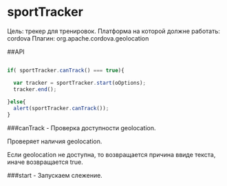# sportTracker

Цель: трекер для тренировок.
Платформа на которой должне работать: cordova
Плагин: org.apache.cordova.geolocation

##API

``` javascript

if( sportTracker.canTrack() === true){

  var tracker = sportTracker.start(oOptions);
  tracker.end();
  
}else{
  alert(sportTracker.canTrack());
}

```

###canTrack - Проверка доступности geolocation.

Проверяет наличия geolocation.

Если geolocation не доступна, то возвращается причина ввиде текста, иначе возвращается true.

###start - Запускаем слежение.


